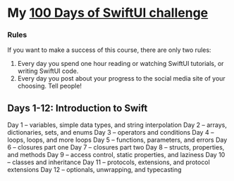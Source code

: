 # My [**100 Days of SwiftUI challenge**](https://www.hackingwithswift.com/100/swiftui)

### Rules
If you want to make a success of this course, there are only two rules:
1.  Every day you spend one hour reading or watching SwiftUI tutorials, or writing SwiftUI code.
2.  Every day you post about your progress to the social media site of your choosing. Tell people!

## Days 1-12: Introduction to Swift
Day 1 – variables, simple data types, and string interpolation
Day 2 – arrays, dictionaries, sets, and enums
Day 3 – operators and conditions
Day 4 – loops, loops, and more loops
Day 5 – functions, parameters, and errors
Day 6 – closures part one
Day 7 – closures part two
Day 8 – structs, properties, and methods
Day 9 – access control, static properties, and laziness
Day 10 – classes and inheritance
Day 11 – protocols, extensions, and protocol extensions
Day 12 – optionals, unwrapping, and typecasting
